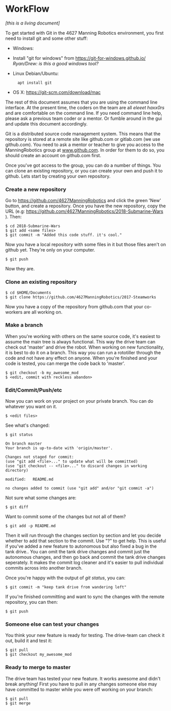 # WorkFlow

*[this is a living document]*

To get started with Git in the 4627 Manning Robotics environment, you first need to install git and some other stuff:

* Windows:
 * Install "git for windows" from <https://git-for-windows.github.io/>
        *Ryan/Drew: is this a good windows tool?*

* Linux Debian/Ubuntu:
        
        apt install git

* OS X:
        <https://git-scm.com/download/mac>


The rest of this document assumes that you are using the command line interface.  At the present time, the coders on the team are all *eleeet haxx0rs* and are comfortable on the command line.  If you need command line help, please ask a previous team coder or a mentor.  Or fumble around in the gui and update this document accordingly.

Git is a distributed source code management system. This means that the repository is stored at a remote site like github.com or gitlab.com  (we use github.com).  You need to ask a mentor or teacher to give you access to the ManningRobotics group at www.github.com.  In order for them to do so, you should create an account on github.com first.

Once you've got access to the group, you can do a number of things.  You can clone an existing repository, or you can create your own and push it to github.  Lets start by creating your own repository.


### Create a new repository

Go to <https://github.com/4627ManningRobotics> and click the green  'New' button, and create a repository.  Once you have the new repository, copy the URL (e.g: <https://github.com/4627ManningRobotics/2018-Submarine-Wars> ). Then:

	$ cd 2018-Submarine-Wars
	$ git add <some files>
	$ git commit -m "Added this code stuff. it's cool."
	
Now you have a local repository with some files in it but those files aren't on github yet.  They're only on your computer.

	$ git push 
	
Now they are.

### Clone an existing repository

	$ cd $HOME/Documents
	$ git clone https://github.com/4627ManningRobotics/2017-Steamworks
	
Now you have a copy of the repository from github.com that your co-workers are all working on.

### Make a branch

When you're working with others on the same source code, it's easiest to assume the main tree is always functional.  This way the drive team can check out 'master' and drive the robot.  When working on new functionality, it is best to do it on a branch. This way you can run a rototiller through the code and not have any effect on anyone.  When you're finished and your code is tested, you can merge the code back to 'master'.

	$ git checkout -b my_awesome_mod
	$ <edit, commit with reckless abandon>
	
### Edit/Commit/Push/etc

Now you can work on your project on your private branch.  You can do whatever you want on it.  

	$ <edit files>
	
See what's changed:

	$ git status
	
	On branch master
	Your branch is up-to-date with 'origin/master'.
	
	Changes not staged for commit:
	(use "git add <file>..." to update what will be committed)
	(use "git checkout -- <file>..." to discard changes in working directory)

	modified:   README.md
	
	no changes added to commit (use "git add" and/or "git commit -a")
	
Not sure what some changes are:

	$ git diff
	
Want to commit some of the changes but not all of them?

	$ git add -p README.md
	
Then it will run through the changes section by section and let you decide whether to add that section to the commit. Use "?" to get help.   This is useful if you've added a new feature to autonomous but also fixed a bug in the tank drive.. You can omit the tank drive changes and commit just the autonomous changes, and then go back and commit the tank drive changes seperately.  It makes the commit log cleaner and it's easier to pull individual commits across into another branch.

Once you're happy with the output of *git status*, you can:

	$ git commit -m "keep tank drive from wandering left"

If you're finished committing and want to sync the changes with the remote repository, you can then:

	$ git push
	
### Someone else can test your changes

You think your new feature is ready for testing.  The drive-team can check it out, build it and test it:

	$ git pull
	$ git checkout my_awesome_mod
	
### Ready to merge to master

The drive team has tested your new feature.  It works awesome and didn't break anything!  First you have to pull in any changes someone else may have committed to master while you were off working on your branch:

	$ git pull
	$ git merge 
